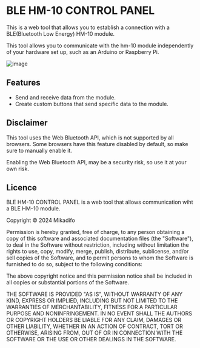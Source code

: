 # BLE HM-10 CONTROL PANEL

This is a web tool that allows you to establish a connection with a BLE(Bluetooth Low Energy) HM-10 module.

This tool allows you to communicate with the hm-10 module independently of your hardware set up, such as an Arduino or Raspberry Pi.

![image](https://github.com/user-attachments/assets/29f8e3a0-c392-49ae-a978-bf0d866a9eb5)

## Features

- Send and receive data from the module.
- Create custom buttons that send specific data to the module.

## Disclaimer

This tool uses the Web Bluetooth API, which is not supported by all browsers. Some browsers have this feature disabled by default, so make sure to manually enable it.

Enabling the Web Bluetooth API, may be a security risk, so use it at your own risk.

## Licence

BLE HM-10 CONTROL PANEL is a web tool that allows communication wiht a BLE HM-10 module.

Copyright © 2024 Mikadifo

Permission is hereby granted, free of charge, to any person obtaining
a copy of this software and associated documentation files (the "Software"),
to deal in the Software without restriction, including without limitation
the rights to use, copy, modify, merge, publish, distribute, sublicense,
and/or sell copies of the Software, and to permit persons to whom the
Software is furnished to do so, subject to the following conditions:

The above copyright notice and this permission notice shall be included
in all copies or substantial portions of the Software.

THE SOFTWARE IS PROVIDED "AS IS", WITHOUT WARRANTY OF ANY KIND,
EXPRESS OR IMPLIED, INCLUDING BUT NOT LIMITED TO THE WARRANTIES
OF MERCHANTABILITY, FITNESS FOR A PARTICULAR PURPOSE AND NONINFRINGEMENT.
IN NO EVENT SHALL THE AUTHORS OR COPYRIGHT HOLDERS BE LIABLE FOR ANY CLAIM,
DAMAGES OR OTHER LIABILITY, WHETHER IN AN ACTION OF CONTRACT,
TORT OR OTHERWISE, ARISING FROM, OUT OF OR IN CONNECTION WITH THE SOFTWARE
OR THE USE OR OTHER DEALINGS IN THE SOFTWARE.
